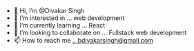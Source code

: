 - 👋 Hi, I’m @Divakar Singh
- 👀 I’m interested in ... web development
- 🌱 I’m currently learning ... React
- 💞️ I’m looking to collaborate on ... Fullstack web development
- 📫 How to reach me ...bdivakarsingh@gmail.com

<!---
divakarsingh16/divakarsingh16 is a ✨ special ✨ repository because its `README.md` (this file) appears on your GitHub profile.
You can click the Preview link to take a look at your changes.
--->
